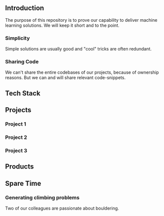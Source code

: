 ## Introduction

The purpose of this repository is to prove our capability to deliver machine learning solutions. We will keep it short and to the point.

### Simplicity
Simple solutions are usually good and "cool" tricks are often redundant. 


### Sharing Code
We can't share the entire codebases of our projects, because of ownership reasons. But we can and will share relevant code-snippets.

## Tech Stack

## Projects

### Project 1

### Project 2

### Project 3

## Products

## Spare Time

### Generating climbing problems

Two of our colleagues are passionate about bouldering.   
